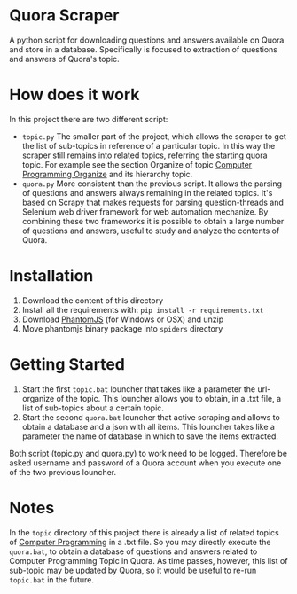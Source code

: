 # Quora Scraper
A python script for downloading questions and answers available on Quora and store in a database.
Specifically is focused to extraction of questions and answers of Quora's topic.
 
# How does it work
In this project there are two different script:
* `topic.py`
  The smaller part of the project, which allows the scraper to get the list of sub-topics in reference of a particular topic.
  In this way the scraper still remains into related topics, referring the starting quora topic.
  For example see the section Organize of topic [Computer Programming Organize](https://www.quora.com/topic/Computer-Programming/organize) and its hierarchy topic. 
* `quora.py`
  More consistent than the previous script. It allows the parsing of questions and answers always remaining in the related topics.
  It's based on Scrapy that makes requests for parsing question-threads and Selenium web driver framework for web automation mechanize.
  By combining these two frameworks it is possible to obtain a large number of questions and answers, useful to study and analyze the contents of Quora.
  
# Installation
1. Download the content of this directory
2. Install all the requirements with: `pip install -r requirements.txt`
3. Download [PhantomJS](http://phantomjs.org/) (for Windows or OSX) and unzip
4. Move phantomjs binary package into `spiders` directory 

# Getting Started
1. Start the first `topic.bat` louncher that takes like a parameter the url-organize of the topic. 
   This louncher allows you to obtain, in a .txt file, a list of sub-topics about a certain topic.
2. Start the second `quora.bat` louncher that active scraping and allows to obtain a database and a json with all items. 
   This louncher takes like a parameter the name of database in which to save the items extracted.

 Both script (topic.py and quora.py) to work need to be logged. Therefore be asked username and password of a Quora account when you  execute one of the two previous louncher. 

# Notes
In the `topic` directory of this project there is already a list of related topics of [Computer Programming](https://www.quora.com/topic/Computer-Programming) in a .txt file. 
So you may directly execute the `quora.bat`, to obtain a database of questions and answers related to Computer Programming Topic in Quora.
As time passes, however, this list of sub-topic may be updated by Quora, so it would be useful to re-run `topic.bat` in the future.
